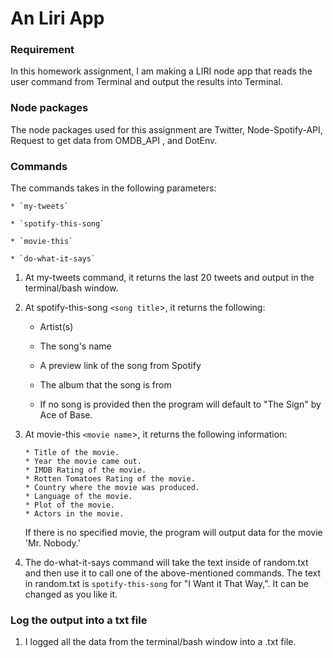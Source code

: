 # An Liri App

### Requirement

In this homework assignment, I am making a LIRI node app that reads the user command from Terminal and output the results into Terminal.

### Node packages

The node packages used for this assignment are Twitter, Node-Spotify-API, Request to get data from OMDB_API , and DotEnv.
     
### Commands

The commands takes in the following parameters:

    * `my-tweets`

    * `spotify-this-song`

    * `movie-this`

    * `do-what-it-says`



1. At my-tweets command, it returns the last 20 tweets and output in the terminal/bash window.

2. At spotify-this-song `<song title`>, it returns the following:
     
     * Artist(s)
     
     * The song's name
     
     * A preview link of the song from Spotify
     
     * The album that the song is from

   * If no song is provided then the program will default to "The Sign" by Ace of Base.
   
   
3. At movie-this `<movie name`>, it returns the following information: 
     
       * Title of the movie.
       * Year the movie came out.
       * IMDB Rating of the movie.
       * Rotten Tomatoes Rating of the movie.
       * Country where the movie was produced.
       * Language of the movie.
       * Plot of the movie.
       * Actors in the movie.
     

   If there is no specified movie, the program will output data for the movie 'Mr. Nobody.'
     
 4. The do-what-it-says command will take the text inside of random.txt and then use it to call one of the above-mentioned commands. The text in random.txt is `spotify-this-song` for "I Want it That Way,". It can be changed as you like it.
     

### Log the output into a txt file
1. I logged all the data from the terminal/bash window into a .txt file.
